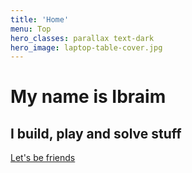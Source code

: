 ```yaml
---
title: 'Home'
menu: Top
hero_classes: parallax text-dark
hero_image: laptop-table-cover.jpg
---
```


# My name is Ibraim
## I build, play and solve stuff

[Let's be friends](http://soltonbaev.com/about-me)